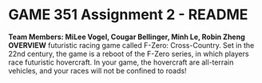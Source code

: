 # GAME 351 Assignment 2 - README
**Team Members: MiLee Vogel, Cougar Bellinger, Minh Le, Robin Zheng**
**OVERVIEW**
futuristic racing game called F-Zero: Cross-Country. Set in the 22nd century, the game is a reboot of the F-Zero series, in which players race futuristic hovercraft. In your game, the hovercraft are all-terrain vehicles, and your races will not be confined to roads! 
 
